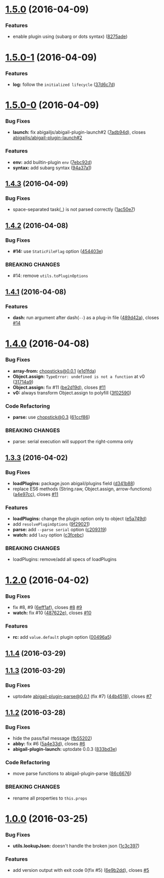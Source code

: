 <a name="1.5.0"></a>
# [1.5.0](https://github.com/abigailjs/abigail/compare/v1.5.0-1...v1.5.0) (2016-04-09)


### Features

* enable plugin using (subarg or dots syntax) ([8275ade](https://github.com/abigailjs/abigail/commit/8275ade))



<a name="1.5.0-1"></a>
# [1.5.0-1](https://github.com/abigailjs/abigail/compare/v1.5.0-0...v1.5.0-1) (2016-04-09)


### Features

* **log:** follow the `initialized lifecycle` ([37d6c7d](https://github.com/abigailjs/abigail/commit/37d6c7d))



<a name="1.5.0-0"></a>
# [1.5.0-0](https://github.com/abigailjs/abigail/compare/v1.4.3...v1.5.0-0) (2016-04-09)


### Bug Fixes

* **launch:** fix abigailjs/abigail-plugin-launch#2 ([7adb94d](https://github.com/abigailjs/abigail/commit/7adb94d)), closes [abigailjs/abigail-plugin-launch#2](https://github.com/abigailjs/abigail-plugin-launch/issues/2)

### Features

* **env:** add builtin-plugin `env` ([7ebc92d](https://github.com/abigailjs/abigail/commit/7ebc92d))
* **syntax:** add subarg syntax ([94a37a1](https://github.com/abigailjs/abigail/commit/94a37a1))



<a name="1.4.3"></a>
## [1.4.3](https://github.com/abigailjs/abigail/compare/v1.4.2...v1.4.3) (2016-04-09)


### Bug Fixes

* space-separated task(_) is not parsed correctly ([1ac50e7](https://github.com/abigailjs/abigail/commit/1ac50e7))



<a name="1.4.2"></a>
## [1.4.2](https://github.com/abigailjs/abigail/compare/v1.4.1...v1.4.2) (2016-04-08)


### Bug Fixes

* **#14:** use `StaticFileFlag` option ([454403e](https://github.com/abigailjs/abigail/commit/454403e))


### BREAKING CHANGES

* #14: remove `utils.toPluginOptions`



<a name="1.4.1"></a>
## [1.4.1](https://github.com/abigailjs/abigail/compare/v1.4.0...v1.4.1) (2016-04-08)


### Features

* **dash:** run argument after dash(`--`) as a plug-in file ([489d42a](https://github.com/abigailjs/abigail/commit/489d42a)), closes [#14](https://github.com/abigailjs/abigail/issues/14)



<a name="1.4.0"></a>
# [1.4.0](https://github.com/abigailjs/abigail/compare/v1.3.3...v1.4.0) (2016-04-08)


### Bug Fixes

* **array-from:** chopsticks@0.0.1 ([e1d1fda](https://github.com/abigailjs/abigail/commit/e1d1fda))
* **Object.assign:** `TypeError: undefined is not a function` at v0 ([31714a9](https://github.com/abigailjs/abigail/commit/31714a9))
* **Object.assign:** fix #11 ([be2d19d](https://github.com/abigailjs/abigail/commit/be2d19d)), closes [#11](https://github.com/abigailjs/abigail/issues/11)
* **v0:** always transform Object.assign to polyfill ([3f02590](https://github.com/abigailjs/abigail/commit/3f02590))

### Code Refactoring

* **parse:** use chopstick@0.3 ([61ccf86](https://github.com/abigailjs/abigail/commit/61ccf86))


### BREAKING CHANGES

* parse: serial execution will support the right-comma only



<a name="1.3.3"></a>
## [1.3.3](https://github.com/abigailjs/abigail/compare/v1.2.0...v1.3.3) (2016-04-02)


### Bug Fixes

* **loadPlugins:** package.json abigail/plugins field ([d341b88](https://github.com/abigailjs/abigail/commit/d341b88))
* replace ES6 methods (String.raw, Object.assign, arrow-functions) ([a4e97cc](https://github.com/abigailjs/abigail/commit/a4e97cc)), closes [#11](https://github.com/abigailjs/abigail/issues/11)

### Features

* **loadPlugins:** change the plugin option only to object ([e5a749d](https://github.com/abigailjs/abigail/commit/e5a749d))
* add `resolvePluginOptions` ([9f29021](https://github.com/abigailjs/abigail/commit/9f29021))
* **parse:** add `--parse serial` option ([c209319](https://github.com/abigailjs/abigail/commit/c209319))
* **watch:** add `lazy` option ([c3fcebc](https://github.com/abigailjs/abigail/commit/c3fcebc))


### BREAKING CHANGES

* loadPlugins: remove/add all specs of loadPlugins



<a name="1.2.0"></a>
# [1.2.0](https://github.com/abigailjs/abigail/compare/v1.1.4...v1.2.0) (2016-04-02)


### Bug Fixes

* fix #8, #9 ([6eff1af](https://github.com/abigailjs/abigail/commit/6eff1af)), closes [#8](https://github.com/abigailjs/abigail/issues/8) [#9](https://github.com/abigailjs/abigail/issues/9)
* **watch:** fix #10 ([487622e](https://github.com/abigailjs/abigail/commit/487622e)), closes [#10](https://github.com/abigailjs/abigail/issues/10)

### Features

* **rc:** add `value.default` plugin option ([00496a5](https://github.com/abigailjs/abigail/commit/00496a5))



<a name="1.1.4"></a>
## [1.1.4](https://github.com/abigailjs/abigail/compare/v1.1.3...v1.1.4) (2016-03-29)




<a name="1.1.3"></a>
## [1.1.3](https://github.com/abigailjs/abigail/compare/v1.1.2...v1.1.3) (2016-03-29)


### Bug Fixes

* uptodate abigail-plugin-parse@0.0.1 (fix #7) ([44b4518](https://github.com/abigailjs/abigail/commit/44b4518)), closes [#7](https://github.com/abigailjs/abigail/issues/7)



<a name="1.1.2"></a>
## [1.1.2](https://github.com/abigailjs/abigail/compare/v1.0.0...v1.1.2) (2016-03-28)


### Bug Fixes

* hide the pass/fail message ([fb55202](https://github.com/abigailjs/abigail/commit/fb55202))
* **abby:** fix #6 ([5a4e33d](https://github.com/abigailjs/abigail/commit/5a4e33d)), closes [#6](https://github.com/abigailjs/abigail/issues/6)
* **abigail-plugin-launch:** uptodate 0.0.3 ([833bd3e](https://github.com/abigailjs/abigail/commit/833bd3e))

### Code Refactoring

* move parse functions to abigail-plugin-parse ([86c6676](https://github.com/abigailjs/abigail/commit/86c6676))


### BREAKING CHANGES

* rename all properties to `this.props`



<a name="1.0.0"></a>
# [1.0.0](https://github.com/abigailjs/abigail/compare/1c3c397...v1.0.0) (2016-03-25)


### Bug Fixes

* **utils.lookupJson:** doesn't handle the broken json ([1c3c397](https://github.com/abigailjs/abigail/commit/1c3c397))

### Features

* add version output with exit code 0(fix #5) ([6e9b2dd](https://github.com/abigailjs/abigail/commit/6e9b2dd)), closes [#5](https://github.com/abigailjs/abigail/issues/5)



